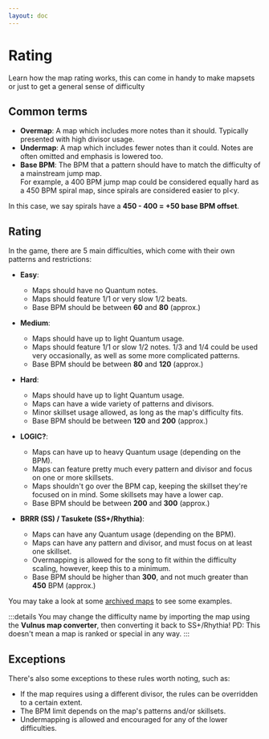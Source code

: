 ```yaml
---
layout: doc
---
```


# Rating
Learn how the map rating works, this can come in handy to make mapsets or just to get a general sense of difficulty

## Common terms
- **Overmap**: A map which includes more notes than it should. Typically presented with high divisor usage.
- **Undermap**: A map which includes fewer notes than it could. Notes are often omitted and emphasis is lowered too.
- **Base BPM**: The BPM that a pattern should have to match the difficulty of a mainstream jump map.  
For example, a 400 BPM jump map could be considered equally hard as a 450 BPM spiral map,
since spirals are considered easier to pl<y.

In this case, we say spirals have a **450 - 400 = +50 base BPM offset**.

## Rating
In the game, there are 5 main difficulties, which come with their own patterns and restrictions:
- **Easy**:
  - Maps should have no Quantum notes. 
  - Maps should feature 1/1 or very slow 1/2 beats.
  - Base BPM should be between **60** and **80** (approx.)  

- **Medium**:
  - Maps should have up to light Quantum usage.
  - Maps should feature 1/1 or slow 1/2 notes. 1/3 and 1/4 could be used very occasionally, as well as some more complicated patterns.
  - Base BPM should be between **80** and **120** (approx.)
  
- **Hard**:
  - Maps should have up to light Quantum usage.
  - Maps can have a wide variety of patterns and divisors.
  - Minor skillset usage allowed, as long as the map's difficulty fits.
  - Base BPM should be between **120** and **200** (approx.)

- **LOGIC?**:
  - Maps can have up to heavy Quantum usage (depending on the BPM). 
  - Maps can feature pretty much every pattern and divisor and focus on one or more skillsets.
  - Maps shouldn't go over the BPM cap, keeping the skillset they're focused on in mind. Some skillsets may have a lower cap.
  - Base BPM should be between **200** and **300** (approx.)

- **BRRR (SS) / Tasukete (SS+/Rhythia)**:
  - Maps can have any Quantum usage (depending on the BPM).
  - Maps can have any pattern and divisor, and must focus on at least one skillset.
  - Overmapping is allowed for the song to fit within the difficulty scaling, however, keep this to a minimum.
  - Base BPM should be higher than **300**, and not much greater than **450** BPM (approx.)

You may take a look at some [archived maps](https://drive.google.com/drive/folders/1OyiDMnREbLPb5gx3tzY01mdls0A-DVvj) to see some examples.  

:::details You may change the difficulty name by importing the map using the **Vulnus map converter**, then converting it
back to SS+/Rhythia!
PD: This doesn't mean a map is ranked or special in any way.
:::

## Exceptions
There's also some exceptions to these rules worth noting, such as:
- If the map requires using a different divisor, the rules can be overridden to a certain extent.
- The BPM limit depends on the map's patterns and/or skillsets.
- Undermapping is allowed and encouraged for any of the lower difficulties.
